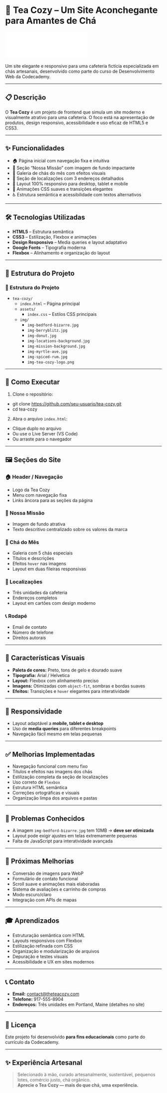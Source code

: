 # 🍵 Tea Cozy – Um Site Aconchegante para Amantes de Chá
![Tea Cozy](img/img-tea-cozy-logo.png)

Um site elegante e responsivo para uma cafeteria fictícia especializada em chás artesanais, desenvolvido como parte do curso de Desenvolvimento Web da Codecademy.

---

## 📋 Descrição

O **Tea Cozy** é um projeto de frontend que simula um site moderno e visualmente atrativo para uma cafeteria. O foco está na apresentação de produtos, design responsivo, acessibilidade e uso eficaz de HTML5 e CSS3.

---

## ✨ Funcionalidades

- 🏠 Página inicial com navegação fixa e intuitiva  
- 🎯 Seção “Nossa Missão” com imagem de fundo impactante  
- 🍃 Galeria de chás do mês com efeitos visuais  
- 📍 Seção de localizações com 3 endereços detalhados  
- 📱 Layout 100% responsivo para desktop, tablet e mobile  
- 🎨 Animações CSS suaves e transições elegantes  
- ♿ Estrutura semântica e acessibilidade com textos alternativos  

---

## 🛠️ Tecnologias Utilizadas

- **HTML5** – Estrutura semântica  
- **CSS3** – Estilização, Flexbox e animações  
- **Design Responsivo** – Media queries e layout adaptativo  
- **Google Fonts** – Tipografia moderna  
- **Flexbox** – Alinhamento e organização do layout  

---

## 📁 Estrutura do Projeto

### 📁 Estrutura do Projeto

- `tea-cozy/`
  - `index.html` – Página principal
  - `assets/`
    - `index.css` – Estilos CSS principais
  - `img/`
    - `img-bedford-bizarre.jpg`
    - `img-berryblitz.jpg`
    - `img-donut.jpg`
    - `img-locations-background.jpg`
    - `img-mission-background.jpg`
    - `img-myrtle-ave.jpg`
    - `img-spiced-rum.jpg`
    - `img-tea-cozy-logo.png`


---

## 🚀 Como Executar

1. Clone o repositório:
- git clone https://github.com/seu-usuario/tea-cozy.git
- cd tea-cozy

2. Abra o arquivo `index.html`:
- Clique duplo no arquivo  
- Ou use o Live Server (VS Code)  
- Ou arraste para o navegador

---

## 🖼️ Seções do Site

### 🏠 Header / Navegação
- Logo da Tea Cozy  
- Menu com navegação fixa  
- Links âncora para as seções da página  

### 🎯 Nossa Missão
- Imagem de fundo atrativa  
- Texto descritivo centralizado sobre os valores da marca  

### 🍃 Chá do Mês
- Galeria com 5 chás especiais  
- Títulos e descrições  
- Efeitos `hover` nas imagens  
- Layout em duas fileiras responsivas  

### 📍 Localizações
- Três unidades da cafeteria  
- Endereços completos  
- Layout em cartões com design moderno  

### 📞 Rodapé
- Email de contato  
- Número de telefone  
- Direitos autorais  

---

## 🎨 Características Visuais

- **Paleta de cores:** Preto, tons de gelo e dourado suave  
- **Tipografia:** Arial / Helvetica  
- **Layout:** Flexbox com alinhamento preciso  
- **Imagens:** Otimizadas com `object-fit`, sombras e bordas suaves  
- **Efeitos:** Transições e `hover` elegantes para interatividade  

---

## 📱 Responsividade

- Layout adaptável a **mobile, tablet e desktop**  
- Uso de **media queries** para diferentes breakpoints  
- Navegação fácil mesmo em telas pequenas  

---

## ✅ Melhorias Implementadas

- Navegação funcional com menu fixo  
- Títulos e efeitos nas imagens dos chás  
- Estilização completa da seção de localizações  
- Uso correto de `Flexbox`  
- Estrutura HTML semântica  
- Correções ortográficas e visuais  
- Organização limpa dos arquivos e pastas  

---

## 🐛 Problemas Conhecidos

- A imagem `img-bedford-bizarre.jpg` tem 10MB → **deve ser otimizada**  
- Layout pode exigir ajustes em telas extremamente pequenas  
- Falta de JavaScript para interatividade avançada  

---

## 🚧 Próximas Melhorias

- Conversão de imagens para WebP  
- Formulário de contato funcional  
- Scroll suave e animações mais elaboradas  
- Sistema de avaliações e carrinho de compras  
- Modo escuro/claro  
- Integração com APIs de mapas  

---

## 🎓 Aprendizados

- Estruturação semântica com HTML  
- Layouts responsivos com Flexbox  
- Estilização refinada com CSS  
- Organização e modularização de arquivos  
- Depuração e testes visuais  
- Acessibilidade e UX em sites modernos  

---

## 📞 Contato

- **Email:** contact@theteacozy.com  
- **Telefone:** 917-555-8904  
- **Endereços:** Três unidades em Portland, Maine (detalhes no site)  

---

## 📝 Licença

Este projeto foi desenvolvido **para fins educacionais** como parte do currículo da Codecademy.

---

## ✨ Experiência Artesanal

> Selecionado à mão, curado artesanalmente, sustentável, pequenos lotes, comércio justo, chá orgânico.  
> **Aprecie o Tea Cozy — mais do que chá, uma experiência.**

